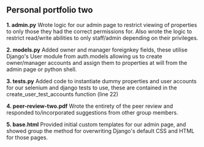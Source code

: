 Personal portfolio two
-------------

**1. admin.py**
Wrote logic for our admin page to restrict viewing of properties to only those they had the correct permissions for. Also wrote the logic to restrict read/write abilities to only staff/admin depending on their privileges.

**2. models.py**
Added owner and manager foreignkey fields, these utilise Django's User module from auth.models allowing us to create owner/manager accounts and assign them to properties at will from the admin page or python shell.

**3. tests.py**
Added code to instantiate dummy properties and user accounts for our selenium and django tests to use, these are contained in the create_user_test_accounts function (line 22)

**4. peer-review-two.pdf**
Wrote the entirety of the peer review and responded to/incorporated suggestions from other group members.

**5. base.html**
Provided initial custom templates for our admin page, and showed group the method for overwriting Django's default CSS and HTML for those pages.
